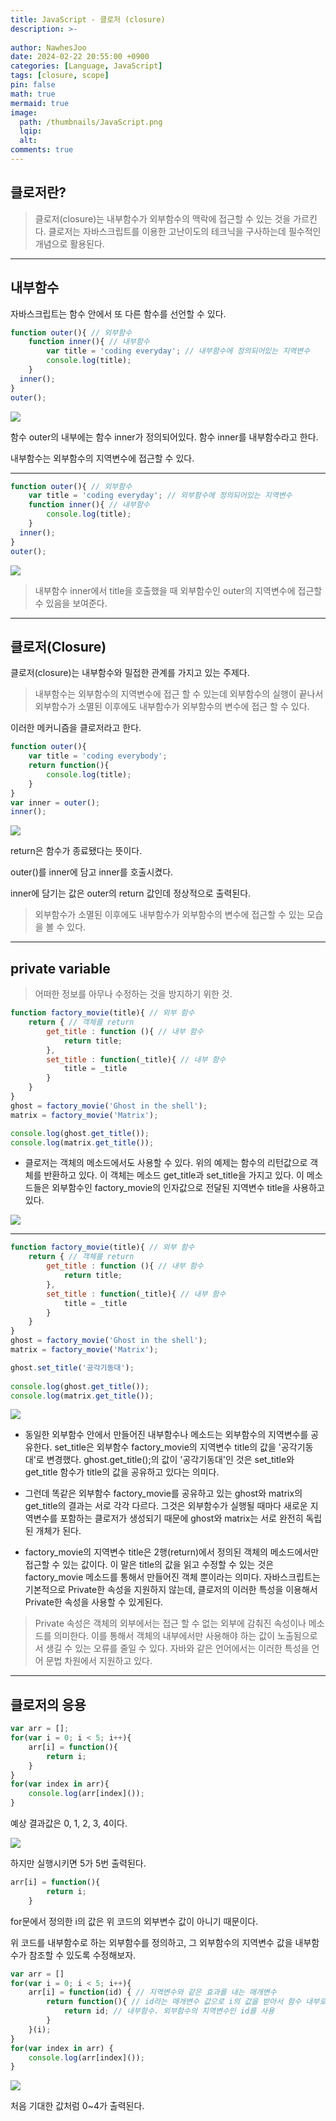 ```yaml
---
title: JavaScript - 클로저 (closure)
description: >-
  
author: NawhesJoo
date: 2024-02-22 20:55:00 +0900
categories: [Language, JavaScript]
tags: [closure, scope]
pin: false
math: true
mermaid: true
image:
  path: /thumbnails/JavaScript.png
  lqip: 
  alt: 
comments: true
---
```

## 클로저란?

>클로저(closure)는 내부함수가 외부함수의 맥락에 접근할 수 있는 것을 가르킨다.
클로저는 자바스크립트를 이용한 고난이도의 테크닉을 구사하는데 필수적인 개념으로 활용된다.

---

## 내부함수

자바스크립트는 함수 안에서 또 다른 함수를 선언할 수 있다.

```javascript
function outer(){ // 외부함수
	function inner(){ // 내부함수
    	var title = 'coding everyday'; // 내부함수에 정의되어있는 지역변수
     	console.log(title);
    }
  inner();
}
outer();
```

![](https://velog.velcdn.com/images/nawhes_joo/post/5c3af3e3-5222-4db5-b87b-974bbef1e507/image.png)



함수 outer의 내부에는 함수 inner가 정의되어있다. 함수 inner를 내부함수라고 한다.

내부함수는 외부함수의 지역변수에 접근할 수 있다.

---

```javascript
function outer(){ // 외부함수
  	var title = 'coding everyday'; // 외부함수에 정의되어있는 지역변수
	function inner(){ // 내부함수
     	console.log(title);
    }
  inner();
}
outer();
```

![](https://velog.velcdn.com/images/nawhes_joo/post/3d7fd66d-95c4-4581-bedc-5f7e7a6bd2ed/image.png)


> 내부함수 inner에서 title을 호출했을 때 외부함수인 outer의 지역변수에 접근할 수 있음을 보여준다.

---

## 클로저(Closure)

클로저(closure)는 내부함수와 밀접한 관계를 가지고 있는 주제다. 
>내부함수는 외부함수의 지역변수에 접근 할 수 있는데 외부함수의 실행이 끝나서 외부함수가 소멸된 이후에도 내부함수가 외부함수의 변수에 접근 할 수 있다.

이러한 메커니즘을 클로저라고 한다. 

```javascript
function outer(){
    var title = 'coding everybody';  
    return function(){        
        console.log(title);
    }
}
var inner = outer();
inner();
```

![](https://velog.velcdn.com/images/nawhes_joo/post/2e5dfac0-682a-459b-adfb-a2b84a54e17d/image.png)


return은 함수가 종료됐다는 뜻이다.

outer()를 inner에 담고 inner를 호출시켰다.

inner에 담기는 값은 outer의 return 값인데 정상적으로 출력된다.

>외부함수가 소멸된 이후에도 내부함수가 외부함수의 변수에 접근할 수 있는 모습을 볼 수 있다.

---

## private variable

> 어떠한 정보를 아무나 수정하는 것을 방지하기 위한 것.

```javascript
function factory_movie(title){ // 외부 함수
    return { // 객체를 return
        get_title : function (){ // 내부 함수
            return title;
        },
        set_title : function(_title){ // 내부 함수
            title = _title
        }
    }
}
ghost = factory_movie('Ghost in the shell');
matrix = factory_movie('Matrix');

console.log(ghost.get_title());
console.log(matrix.get_title());
```


+ 클로저는 객체의 메소드에서도 사용할 수 있다. 위의 예제는 함수의 리턴값으로 객체를 반환하고 있다. 이 객체는 메소드 get_title과 set_title을 가지고 있다. 이 메소드들은 외부함수인 factory_movie의 인자값으로 전달된 지역변수 title을 사용하고 있다.


![](https://velog.velcdn.com/images/nawhes_joo/post/d9405141-973f-4b1f-8809-7d6cd040cfe8/image.png)


---


```javascript
function factory_movie(title){ // 외부 함수
    return { // 객체를 return
        get_title : function (){ // 내부 함수
            return title;
        },
        set_title : function(_title){ // 내부 함수
            title = _title
        }
    }
}
ghost = factory_movie('Ghost in the shell');
matrix = factory_movie('Matrix');

ghost.set_title('공각기동대');
 
console.log(ghost.get_title());
console.log(matrix.get_title());
```

![](https://velog.velcdn.com/images/nawhes_joo/post/472ae91d-38dc-4a3e-88bb-82b31502045c/image.png)


+ 동일한 외부함수 안에서 만들어진 내부함수나 메소드는 외부함수의 지역변수를 공유한다.  set_title은 외부함수 factory_movie의 지역변수 title의 값을 '공각기동대'로 변경했다. ghost.get_title();의 값이 '공각기동대'인 것은 set_title와 get_title 함수가 title의 값을 공유하고 있다는 의미다.

+ 그런데 똑같은 외부함수 factory_movie를 공유하고 있는 ghost와 matrix의 get_title의 결과는 서로 각각 다르다. 그것은 외부함수가 실행될 때마다 새로운 지역변수를 포함하는 클로저가 생성되기 때문에 ghost와 matrix는 서로 완전히 독립된 개체가 된다.

+ factory_movie의 지역변수 title은 2행(return)에서 정의된 객체의 메소드에서만 접근할 수 있는 값이다. 이 말은 title의 값을 읽고 수정할 수 있는 것은 factory_movie 메소드를 통해서 만들어진 객체 뿐이라는 의미다.
자바스크립트는 기본적으로 Private한 속성을 지원하지 않는데, 클로저의 이러한 특성을 이용해서 Private한 속성을 사용할 수 있게된다.

> Private 속성은 객체의 외부에서는 접근 할 수 없는 외부에 감춰진 속성이나 메소드를 의미한다. 이를 통해서 객체의 내부에서만 사용해야 하는 값이 노출됨으로서 생길 수 있는 오류를 줄일 수 있다. 자바와 같은 언어에서는 이러한 특성을 언어 문법 차원에서 지원하고 있다.

---

## 클로저의 응용

```javascript
var arr = [];
for(var i = 0; i < 5; i++){
	arr[i] = function(){
    	return i;
    }
}
for(var index in arr){
	console.log(arr[index]());
}
```

예상 결과값은 0, 1, 2, 3, 4이다.


![](https://velog.velcdn.com/images/nawhes_joo/post/4bf9b7ec-1560-4977-8320-5845fc86dcac/image.png)


하지만 실행시키면 5가 5번 출력된다.

```javascript
arr[i] = function(){
    	return i;
    }
```

for문에서 정의한 i의 값은 위 코드의 외부변수 값이 아니기 때문이다.

위 코드를 내부함수로 하는 외부함수를 정의하고, 그 외부함수의 지역변수 값을 내부함수가 참조할 수 있도록 수정해보자.

```javascript
var arr = []
for(var i = 0; i < 5; i++){
    arr[i] = function(id) { // 지역변수와 같은 효과를 내는 매개변수
        return function(){ // id라는 매개변수 값으로 i의 값을 받아서 함수 내부로 전달 및 return
            return id; // 내부함수. 외부함수의 지역변수인 id를 사용
        }
    }(i);
}
for(var index in arr) {
    console.log(arr[index]());
}
```

![](https://velog.velcdn.com/images/nawhes_joo/post/83e0c300-6d72-406c-97be-65c71270c6b8/image.png)


처음 기대한 값처럼 0~4가 출력된다.